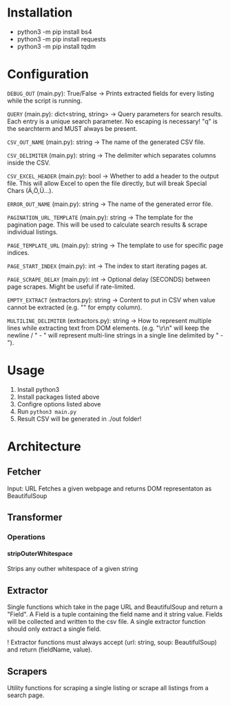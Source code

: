 
# Installation
- python3 -m pip install bs4
- python3 -m pip install requests
- python3 -m pip install tqdm 


# Configuration
`DEBUG_OUT` (main.py): True/False -> Prints extracted fields for every listing while the script is running.

`QUERY` (main.py): dict<string, string> -> Query parameters for search results. Each entry is a unique search parameter. No escaping is necessary! "q" is the searchterm and MUST always be present.


`CSV_OUT_NAME` (main.py): string -> The name of the generated CSV file.

`CSV_DELIMITER` (main.py): string -> The delimiter which separates columns inside the CSV.

`CSV_EXCEL_HEADER` (main.py): bool -> Whether to add a header to the output file. This will allow Excel to open the file directly, but will break Special Chars (Ä,Ö,Ü...).

`ERROR_OUT_NAME` (main.py): string -> The name of the generated error file.

`PAGINATION_URL_TEMPLATE` (main.py): string -> The template for the pagination page. This will be used to calculate search results & scrape individual listings.

`PAGE_TEMPLATE_URL` (main.py): string -> The template to use for specific page indices.

`PAGE_START_INDEX` (main.py): int -> The index to start iterating pages at.

`PAGE_SCRAPE_DELAY` (main.py): int -> Optional delay (SECONDS) between page scrapes. Might be useful if rate-limited.

`EMPTY_EXTRACT` (extractors.py): string -> Content to put in CSV when value cannot be extracted (e.g. "" for empty column).

`MULTILINE_DELIMITER` (extractors.py): string -> How to represent multiple lines while extracting text from DOM elements. (e.g. "\r\n" will keep the newline / " - " will represent multi-line strings in a single line delimited by " - ").

# Usage
1. Install python3
2. Install packages listed above
3. Configre options listed above
4. Run `python3 main.py`
5. Result CSV will be generated in ./out folder!

# Architecture

## Fetcher
Input: URL
Fetches a given webpage and returns DOM representaton as BeautifulSoup

## Transformer
### Operations
#### stripOuterWhitespace
Strips any outher whitespace of a given string

## Extractor
Single functions which take in the page URL and BeautifulSoup and return a "Field".
A Field is a tuple containing the field name and it string value.
Fields will be collected and written to the csv file.
A single extractor function should only extract a single field.

! Extractor functions must always accept (url: string, soup: BeautifulSoup) and return (fieldName, value).

## Scrapers
Utility functions for scraping a single listing or scrape all listings from a search page.